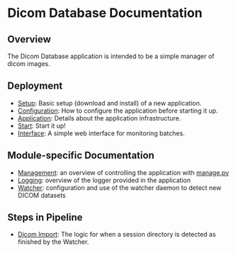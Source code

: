 # Dicom Database Documentation

## Overview
The Dicom Database application is intended to be a simple manager of dicom images.

## Deployment

 - [Setup](setup.md): Basic setup (download and install) of a new application.
 - [Configuration](config.md): How to configure the application before starting it up.
 - [Application](application.md): Details about the application infrastructure.
 - [Start](start.md): Start it up!
 - [Interface](interface.md): A simple web interface for monitoring batches.

## Module-specific Documentation

 - [Management](manager.md): an overview of controlling the application with [manage.py](../manage.py)
 - [Logging](logging.md): overview of the logger provided in the application
 - [Watcher](watcher.md): configuration and use of the watcher daemon to detect new DICOM datasets


## Steps in Pipeline

 - [Dicom Import](dicom_import.md): The logic for when a session directory is detected as finished by the Watcher.

